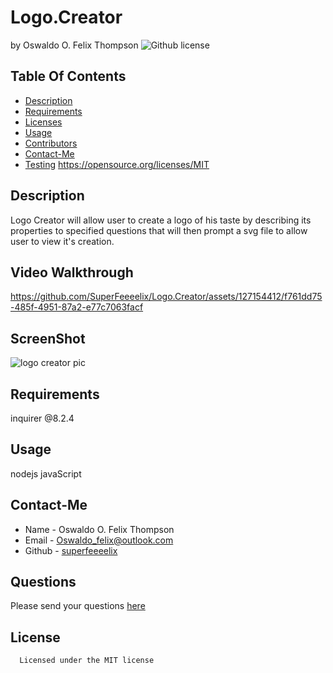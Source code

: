 # Logo.Creator
by Oswaldo O. Felix Thompson
  ![Github license](https://img.shields.io/badge/license-MIT-blue.svg)
  ## Table Of Contents
  * [Description](#description)
  * [Requirements](#requirements)
  * [Licenses](#licenses)
  * [Usage](#usage)
  * [Contributors](#contributors)
  * [Contact-Me](#contact-me)
  * [Testing](#testing)
  https://opensource.org/licenses/MIT
  ## Description
  Logo Creator will allow user to create a logo of his taste by describing its properties to specified questions that will then  prompt a svg file to allow user to view it's creation.

  ## Video Walkthrough


https://github.com/SuperFeeeelix/Logo.Creator/assets/127154412/f761dd75-485f-4951-87a2-e77c7063facf



  ## ScreenShot
  ![logo creator pic](https://github.com/SuperFeeeelix/Logo.Creator/assets/127154412/21b60277-a104-4fb8-9251-616c89e38d24)
   
  ## Requirements
  inquirer @8.2.4

  ## Usage
  nodejs
  javaScript
  
  ## Contact-Me
  * Name - Oswaldo O. Felix Thompson
  * Email - Oswaldo_felix@outlook.com
  * Github - [superfeeeelix](https://github.com/superfeeeelix/)
 
  ## Questions
  Please send your questions [here](malito:Oswaldo_felix@outlook.com)
  ## License
      
      Licensed under the MIT license
